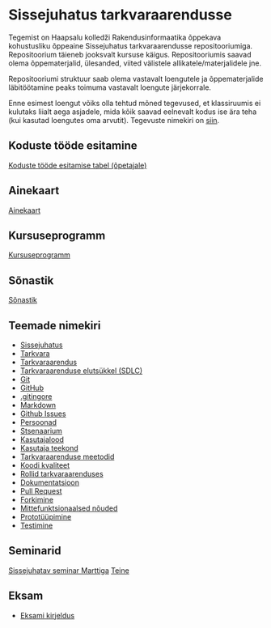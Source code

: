 # Sissejuhatus tarkvaraarendusse

Tegemist on Haapsalu kolledži Rakendusinformaatika õppekava kohustusliku õppeaine Sissejuhatus tarkvaraarendusse repositooriumiga. Repositoorium täieneb jooksvalt kursuse käigus. Repositooriumis saavad olema õppematerjalid, ülesanded, viited välistele allikatele/materjalidele jne.

Repositooriumi struktuur saab olema vastavalt loengutele ja õppematerjalide läbitöötamine peaks toimuma vastavalt loengute järjekorrale.

Enne esimest loengut võiks olla tehtud mõned tegevused, et klassiruumis ei kulutaks liialt aega asjadele, mida kõik saavad eelnevalt kodus ise ära teha (kui kasutad loengutes oma arvutit). Tegevuste nimekiri on [siin](lessons/enne_loenguid.md).

## Koduste tööde esitamine

[Koduste tööde esitamise tabel (õpetajale)](https://docs.google.com/spreadsheets/d/1-w7_r8TTgx3-VOX4JdsXV0Xey7s52C1GiqR55Pz1ldQ/edit?usp=sharing)

## Ainekaart

[Ainekaart](docs/ainekaart.md)

## Kursuseprogramm

[Kursuseprogramm](docs/kursuseprogramm.md)

## Sõnastik

[Sõnastik](docs/sonastik.md)

## Teemade nimekiri

- [Sissejuhatus](concepts/sissejuhatus/README.md)
- [Tarkvara](concepts/tarkvara/README.md)
- [Tarkvaraarendus](concepts/tarkvaraarendus/README.md)
- [Tarkvaraarenduse elutsükkel (SDLC)](concepts/SDLC/README.md)
- [Git](concepts/git/README.md)
- [GitHub](concepts/github/README.md)
- [.gitingore](concepts/gitignore/README.md)
- [Markdown](concepts/markdown/README.md)
- [Github Issues](concepts/githubissues/README.md)
- [Persoonad](concepts/persoona/README.md)
- [Stsenaarium](concepts/stsenaarium/README.md)
- [Kasutajalood](concepts/kasutajalugu/README.md)
- [Kasutaja teekond](concepts/kasutajateekond/README.md)
- [Tarkvaraarenduse meetodid](concepts/arendusmeetodid/README.md)
- [Koodi kvaliteet](concepts/koodikvaliteet/README.md)
- [Rollid tarkvaraarenduses](concepts/rollid/README.md)
- [Dokumentatsioon](concepts/dokumentatsioon/README.md)
- [Pull Request](concepts/pullrequest/README.md)
- [Forkimine](concepts/fork/README.md)
- [Mittefunktsionaalsed nõuded](concepts/mittefunktsionaalsednouded/README.md)
- [Prototüüpimine](concepts/prototyypimine/README.md)
- [Testimine](concepts/testimine/README.md)

## Seminarid

[Sissejuhatav seminar Marttiga](seminarid/sissejuhatus/README.md)
[Teine](seminarid/seminar_02/slides.md)  

## Eksam

- [Eksami kirjeldus](seminarid/eksam/)

